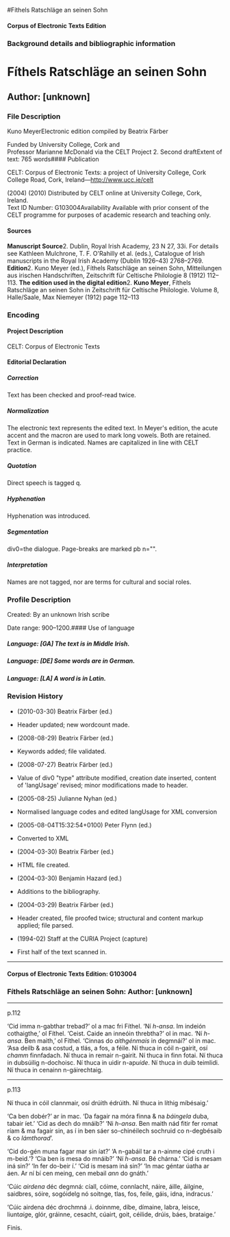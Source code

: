 

#Fíthels Ratschläge an seinen Sohn


<!-- // 
 function footNote(link) {
 openpopup = window.open(link,"openpopup","width=512,height=128,left=256,top=256,resizable=no,scrollbars=1,menubar=1,statusbar=0,toolbar=0");
}
// -->



#### Corpus of Electronic Texts Edition


### Background details and bibliographic information


Fíthels Ratschläge an seinen Sohn
=================================


Author: [unknown]
-----------------


### File Description

Kuno MeyerElectronic edition compiled by Beatrix Färber

Funded by University College, Cork and  
Professor Marianne McDonald via the CELT Project 2. Second draftExtent of text: 765 words#### Publication


CELT: Corpus of Electronic Texts: a project of University College, Cork  
College Road, Cork, Ireland—http://www.ucc.ie/celt

 (2004) (2010) Distributed by CELT online at University College, Cork, Ireland.  
Text ID Number: G103004Availability 
Available with prior consent of the CELT programme for purposes of academic research and teaching only.


#### Sources


**Manuscript Source**2. Dublin, Royal Irish Academy, 23 N 27, 33i. For details see Kathleen Mulchrone, T. F. O'Rahilly et al. (eds.), Catalogue of Irish manuscripts in the Royal Irish Academy (Dublin 1926–43) 2768–2769.
**Edition**2. Kuno Meyer (ed.), Fíthels Ratschläge an seinen Sohn, Mitteilungen aus irischen Handschriften, Zeitschrift für Celtische Philologie 8 (1912) 112–113.
**The edition used in the digital edition**2. **Kuno Meyer**, Fíthels Ratschläge an seinen Sohn in Zeitschrift für Celtische Philologie. Volume 8, Halle/Saale, Max Niemeyer (1912) page 112–113

### Encoding


#### Project Description


CELT: Corpus of Electronic Texts


#### Editorial Declaration


##### Correction


Text has been checked and proof-read twice.


##### Normalization


The electronic text represents the edited text. In Meyer's edition, the acute accent and the macron are used to mark long vowels. Both are retained. Text in German is indicated. Names are capitalized in line with CELT practice.


##### Quotation


Direct speech is tagged q.


##### Hyphenation


Hyphenation was introduced.


##### Segmentation


div0=the dialogue. Page-breaks are marked pb n="".


##### Interpretation


Names are not tagged, nor are terms for cultural and social roles.


### Profile Description


Created: By an unknown Irish scribe

 Date range: 900–1200.#### Use of language


##### Language: [GA] The text is in Middle Irish.


##### Language: [DE] Some words are in German.


##### Language: [LA] A word is in Latin.


### Revision History


* (2010-03-30) Beatrix Färber (ed.)

* Header updated; new wordcount made.
* (2008-08-29) Beatrix Färber (ed.)

* Keywords added; file validated.
* (2008-07-27) Beatrix Färber (ed.)

* Value of div0 "type" attribute modified, creation date inserted, content of 'langUsage' revised; minor modifications made to header.
* (2005-08-25) Julianne Nyhan (ed.)

* Normalised language codes and edited langUsage for XML conversion
* (2005-08-04T15:32:54+0100) Peter Flynn (ed.)

* Converted to XML
* (2004-03-30) Beatrix Färber (ed.)

* HTML file created.
* (2004-03-30) Benjamin Hazard (ed.)

* Additions to the bibliography.
* (2004-03-29) Beatrix Färber (ed.)

* Header created, file proofed twice; structural and content markup applied; file parsed.
* (1994-02) Staff at the CURIA Project (capture)

* First half of the text scanned in.




---


#### Corpus of Electronic Texts Edition: G103004


### Fíthels Ratschläge an seinen Sohn: Author: [unknown]




---

p.112


‘Cid imma n-gabthar trebad?’ ol a mac fri Fíthel. ‘Ní *h-ansa*. Im indeión cothaigthe,’ ol Fíthel. ‘Ceist. Caide an inneóin threbtha?’ ol in mac. ‘Ní *h-ansa*. Ben maith,’ ol Fíthel. ‘Cinnas do *aithgénmais* in degmnái?’ ol in mac. ‘Asa deilb & asa costud, a tlás, a fos, a féile. Ní thuca in cóil n-gairit, osí *chamm* finnfadach. Ní thuca in remair n-gairit. Ní thuca in finn fotai. Ní thuca in dubsúilig n-dochoisc. Ní thuca in uidir n-ap*uide*. Ní thuca in duib teimlidi. Ní thuca in cenainn n-gáirechtaig.


---

p.113




 

Ní thuca in cóil clannmair, osí drúith édrúith. Ní thuca in líthig míbésaig.’ 

‘Ca ben dobér?’ ar in mac. ‘Da fagair na móra finna & na *báingela* duba, tabair íet.’ ‘Cid as dech do mnáib?’ ‘Ni *h-ansa*. Ben maith nád fitir fer romat ríam & ma fagair sin, as í in ben sáer so-chinéilech sochruid co n-degbésaib & co *lámthorad*’.


‘Cid do-gén muna fagar mar sin íat?’ ‘A n-gabáil tar a n-ainme cipé cruth i m-beid.’? ‘Cia ben is mesa do mnáib?’ ‘Ní *h-ansa*. Bé chárna.’ ‘Cid is mesam iná sin?’ ‘In fer do-beir í.’ ‘Cid is mesam iná sin?’ ‘In mac géntar úatha ar áen. Ar ní bí cen meing, cen mebail *ann* do gnáth.’


‘Cúic *airdena* déc degmná: cíall, cóime, connlacht, náire, áille, áilgine, saidbres, sóire, sogóidelg nó soitnge, tlas, fos, feile, gáis, idna, indracus.’


‘Cúic airdena déc drochmná .i. doinnme, díbe, dímaine, labra, leisce, liunt*aig*e, glór, gráinne, cesacht, cúairt, goit, céilide, drúis, báes, brataige.’


Finis.









